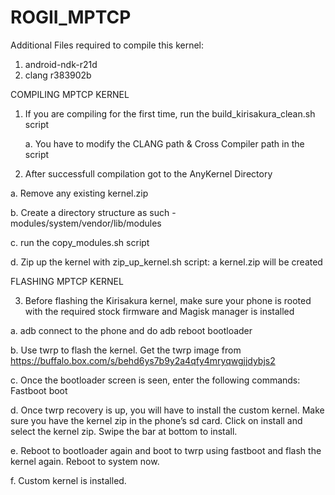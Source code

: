 # ROGII_MPTCP

Additional Files required to compile this kernel:

1. android-ndk-r21d
2. clang r383902b

COMPILING MPTCP KERNEL

1. If you are compiling for the first time, run the build_kirisakura_clean.sh script
  
      a. You have to modify the CLANG path & Cross Compiler path in the script
  
2. After successfull compilation got to the AnyKernel Directory

  a. Remove any existing kernel.zip
  
  b. Create a directory structure as such - modules/system/vendor/lib/modules
  
  c. run the copy_modules.sh script 
  
  d. Zip up the kernel with zip_up_kernel.sh script: a kernel.zip will be created
  
  FLASHING MPTCP KERNEL
  
3. Before flashing the Kirisakura kernel, make sure your phone is rooted with the required stock firmware and Magisk manager is installed

  a. adb connect to the phone and do adb reboot bootloader
  
  b. Use twrp to flash the kernel. Get the twrp image from https://buffalo.box.com/s/behd6ys7b9y2a4qfy4mryqwgjjdybjs2
  
  c. Once the bootloader screen is seen, enter the following commands: Fastboot boot <twrp image file name>
  
  d. Once twrp recovery is up, you will have to install the custom kernel. Make sure you have the kernel zip in the phone’s sd card. Click on install and 
     select the kernel zip. Swipe the bar at bottom to install. 
  
  e. Reboot to bootloader again and boot to twrp using fastboot and flash the kernel again. Reboot to system now. 
  
  f. Custom kernel is installed. 

